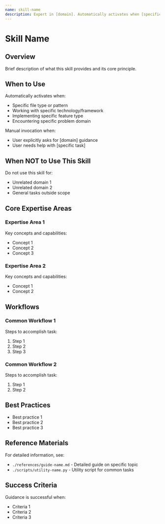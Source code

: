 ```yaml
---
name: skill-name
description: Expert in [domain]. Automatically activates when [specific triggers like file patterns, technologies, or tasks]. Include concrete examples like "working with .py files", "using pytest", or "implementing authentication".
---
```


# Skill Name

## Overview

Brief description of what this skill provides and its core principle.

## When to Use

Automatically activates when:
- Specific file type or pattern
- Working with specific technology/framework
- Implementing specific feature type
- Encountering specific problem domain

Manual invocation when:
- User explicitly asks for [domain] guidance
- User needs help with [specific task]

## When NOT to Use This Skill

Do not use this skill for:
- Unrelated domain 1
- Unrelated domain 2
- General tasks outside scope

## Core Expertise Areas

### Expertise Area 1

Key concepts and capabilities:
- Concept 1
- Concept 2
- Concept 3

### Expertise Area 2

Key concepts and capabilities:
- Concept 1
- Concept 2

## Workflows

### Common Workflow 1

Steps to accomplish task:
1. Step 1
2. Step 2
3. Step 3

### Common Workflow 2

Steps to accomplish task:
1. Step 1
2. Step 2

## Best Practices

- Best practice 1
- Best practice 2
- Best practice 3

## Reference Materials

For detailed information, see:
- `./references/guide-name.md` - Detailed guide on specific topic
- `./scripts/utility-name.py` - Utility script for common tasks

## Success Criteria

Guidance is successful when:
- Criteria 1
- Criteria 2
- Criteria 3
